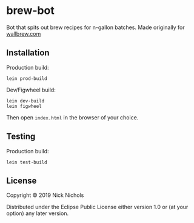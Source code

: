 # brew-bot

Bot that spits out brew recipes for n-gallon batches. Made originally for [wallbrew.com](https://wallbrew.com/)

## Installation

Production build:
```
lein prod-build
```

Dev/Figwheel build:
```
lein dev-build
lein figwheel
```

Then open `index.html` in the browser of your choice.

## Testing

Production build:
```
lein test-build
```

## License

Copyright © 2019 Nick Nichols

Distributed under the Eclipse Public License either version 1.0 or (at your option) any later version.
